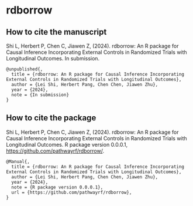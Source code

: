 # rdborrow

## How to cite the manuscript

Shi L, Herbert P, Chen C, Jiawen Z, (2024). rdborrow: An R package for Causal Inference Incorporating External Controls in Randomized Trials with Longitudinal Outcomes. In submission. 

```
@unpublished{,
  title = {rdborrow: An R package for Causal Inference Incorporating External Controls in Randomized Trials with Longitudinal Outcomes},
  author = {Lei Shi, Herbert Pang, Chen Chen, Jiawen Zhu},
  year = {2024},
  note = {In submission}
}
```

## How to cite the package

Shi L, Herbert P, Chen C, Jiawen Z, (2024). rdborrow: An R package for Causal Inference Incorporating External Controls in Randomized Trials with Longitudinal Outcomes. R package version 0.0.0.1, https://github.com/pathwayrf/rdborrow/. 

```
@Manual{,
  title = {rdborrow: An R package for Causal Inference Incorporating External Controls in Randomized Trials with Longitudinal Outcomes},
  author = {Lei Shi, Herbert Pang, Chen Chen, Jiawen Zhu},
  year = {2024},
  note = {R package version 0.0.0.1},
  url = {https://github.com/pathwayrf/rdborrow},
}
```
